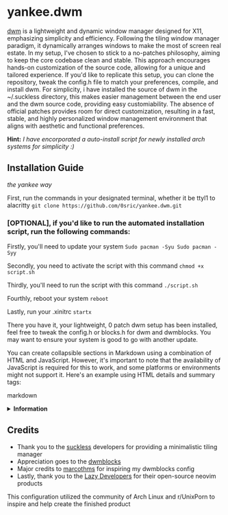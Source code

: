 # yankee.dwm

[dwm](https://dwm.suckless.org/) is a lightweight and dynamic window manager designed for X11, emphasizing simplicity and efficiency. Following the tiling window manager paradigm, it dynamically arranges windows to make the most of screen real estate. In my setup, I've chosen to stick to a no-patches philosophy, aiming to keep the core codebase clean and stable. This approach encourages hands-on customization of the source code, allowing for a unique and tailored experience. If you'd like to replicate this setup, you can clone the repository, tweak the config.h file to match your preferences, compile, and install dwm. For simplicity, i have installed the source of dwm in the ~/.suckless directory, this makes easier management between the end user and the dwm source code, providing easy customiability. The absence of official patches provides room for direct customization, resulting in a fast, stable, and highly personalized window management environment that aligns with aesthetic and functional preferences.

**Hint:** *I have encorporated a auto-install script for newly installed arch systems for simplicity :)*

## Installation Guide
*the yankee way*

First, run the commands in your designated terminal, whether it be ttyl1 to alacritty
``git clone https://github.com/0sric/yankee.dwm.git``

### [OPTIONAL], if you'd like to run the automated installation script, run the following commands:

Firstly, you'll need to update your system
``Sudo pacman -Syu
  Sudo pacman -Syy ``

Secondly, you need to activate the script with this command
`chmod +x script.sh`

Thirdly, you'll need to run the script with this command
``./script.sh``

Fourthly, reboot your system
``reboot``

Lastly, run your .xinitrc
``startx``

There you have it, your lightweight, 0 patch dwm setup has been installed, feel free to tweak the config.h or blocks.h for dwm and dwmblocks. You may want to ensure your system is good to go with another update.

You can create collapsible sections in Markdown using a combination of HTML and JavaScript. However, it's important to note that the availability of JavaScript is required for this to work, and some platforms or environments might not support it. Here's an example using HTML details and summary tags:

markdown
<details>
  <summary><strong>Information</strong></summary>

This dwm configuration is designed with a focus on simplicity, steering clear of the inclusion of extra patches. The emphasis is on streamlining functionality through the use of minimalistic packages. The source code for this configuration can be found in the ~/.suckless directory, reflecting a preference for a straightforward and efficient setup without unnecessary embellishments. This approach aims to provide a clean and effective user experience, avoiding complexity for the sake of a more straightforward and accessible desktop environment.

The Yankee Neovim IDE is designed with a strong emphasis on minimalism, drawing inspiration from lazyvim while prioritizing a streamlined and less-buggy user experience. Its functionality is carefully crafted to enhance coding workflows, offering a range of features aimed at improving code quality and developer productivity. The design philosophy centers around simplicity, ensuring that the IDE remains efficient and user-friendly. By incorporating the best aspects of lazyvim and refining them, this IDE provides a clean and minimalistic environment for coding, minimizing distractions and maximizing the focus on writing high-quality code.

</details>

## Credits

- Thank you to the [suckless](https://suckless.org/) developers for providing a minimalistic tiling manager
- Appreciation goes to the [dwmblocks](https://github.com/torrinfail/dwmblocks)
- Major credits to [marcothms](https://github.com/marcothms) for inspiring my dwmblocks config
- Lastly, thank you to the [Lazy Developers](https://github.com/folke/lazy.nvim) for their open-source neovim products

This configuration utilized the community of Arch Linux and r/UnixPorn to inspire and help create the finished product

